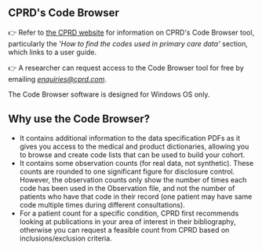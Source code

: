 ## CPRD's Code Browser 

👉 Refer to [the CPRD website](https://cprd.com/defining-your-study-population) for information on CPRD's Code Browser tool, particularly the *'How to find the codes used in primary care data'* section, which links to a user guide. 

👉  A researcher can request access to the Code Browser tool for free by emailing *enquiries@cprd.com*. 

The Code Browser software is designed for Windows OS only.

## Why use the Code Browser?

- It contains additional information to the data specification PDFs as it gives you access to the medical and product dictionaries, allowing you to browse and create code lists that can be used to build your cohort.
- It contains some observation counts (for real data, not synthetic). These counts are rounded to one significant figure for disclosure control. However, the observation counts only show the number of times each code has been used in the Observation file, and not the number of patients who have that code in their record (one patient may have same code multiple times during different consultations).
- For a patient count for a specific condition, CPRD first recommends looking at publications in your area of interest in their bibliography, otherwise you can request a feasible count from CPRD based on inclusions/exclusion criteria.
